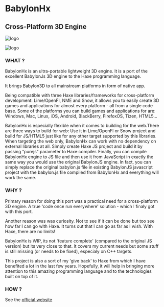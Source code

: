 # BabylonHx
## Cross-Platform 3D Engine

![logo](/img/extensions/BabylonHx/babylonhx.png)

![logo](/img/extensions/BabylonHx/platforms.png)

### WHAT ?

BabylonHx is an ultra-portable lightweight 3D engine.
It is a port of the excellent BabylonJs 3D engine to the Haxe programming language.

It brings Babylon3D to all mainstream platforms in form of native app.

Being compatible with three Haxe libraries/frameworks for cross-platform development: Lime/OpenFl, NME and Snow,
it allows you to easily create 3D games and applications for almost every platform - all from a single code base.
Some of the platforms you can build games and applications for are: Windows, Mac, Linux, iOS, Android, BlackBerry, FirefoxOS, Tizen, HTML5...


BabylonHx is especially flexible when it comes to building for the web.There are three ways to build for web:
Use it in Lime/OpenFl or Snow project and build for JS/HTML5 just like for any other target supported by this libraries.
When targeting the web only, BabylonHx can work with no dependency on external libraries at all.
Simply create Haxe JS project and build it by passing "purejs" parameter to Haxe compiler.
Finally, you can compile BabylonHx engine to JS file and then use it from JavaScript in exactly the same way you would use the original BabylonJS engine. In fact, you can simply replace the original babylon.js file in existing BabylonJS javascript project with the babylon.js file compiled from BabylonHx and everything will work the same.


### WHY ?


Primary reason for doing this port was a practical need for a cross-platform 3D engine. A true 'code once run everywhere' solution - which I finaly got with this port.

Another reason was was curiosity. Not to see if it can be done but too see how far I can go with Haxe. It turns out that I can go as far as I wish.
With Haxe, there are no limits!

BabylonHx is WIP, its not 'feature complete' (compared to the original JS version) but its very close to that. It covers my current needs but some stuff is still missing (or needs to be fixed), especialy on C++ targets.

This project is also a sort of my 'give back' to Haxe from which I have benefited a lot in the last few years. Hopefully, it will help in bringing more attention to this amazing programming language and to the technologies built on top of it.



### HOW ?

See the [official website](http://babylonhx.gamestudiohx.com/)
